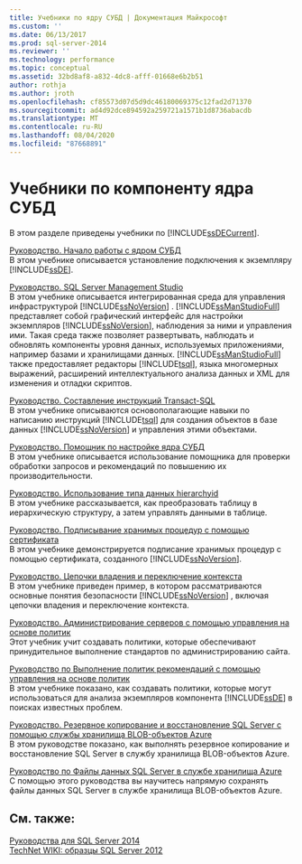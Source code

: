 ```yaml
---
title: Учебники по ядру СУБД | Документация Майкрософт
ms.custom: ''
ms.date: 06/13/2017
ms.prod: sql-server-2014
ms.reviewer: ''
ms.technology: performance
ms.topic: conceptual
ms.assetid: 32bd8af8-a832-4dc8-afff-01668e6b2b51
author: rothja
ms.author: jroth
ms.openlocfilehash: cf85573d07d5d9dc46180069375c12fad2d71370
ms.sourcegitcommit: ad4d92dce894592a259721a1571b1d8736abacdb
ms.translationtype: MT
ms.contentlocale: ru-RU
ms.lasthandoff: 08/04/2020
ms.locfileid: "87668891"
---
```

# <a name="database-engine-tutorials"></a>Учебники по компоненту ядра СУБД
  В этом разделе приведены учебники по [!INCLUDE[ssDECurrent](../includes/ssdecurrent-md.md)].  
  
 [Руководство. Начало работы с ядром СУБД](tutorial-getting-started-with-the-database-engine.md)  
 В этом учебнике описывается установление подключения к экземпляру [!INCLUDE[ssDE](../includes/ssde-md.md)].  
  
 [Руководство. SQL Server Management Studio](../ssms/tutorials/tutorial-sql-server-management-studio.md)  
 В этом учебнике описывается интегрированная среда для управления инфраструктурой [!INCLUDE[ssNoVersion](../includes/ssnoversion-md.md)] . [!INCLUDE[ssManStudioFull](../includes/ssmanstudiofull-md.md)] представляет собой графический интерфейс для настройки экземпляров [!INCLUDE[ssNoVersion](../includes/ssnoversion-md.md)], наблюдения за ними и управления ими. Такая среда также позволяет развертывать, наблюдать и обновлять компоненты уровня данных, используемых приложениями, например базами и хранилищами данных. [!INCLUDE[ssManStudioFull](../includes/ssmanstudiofull-md.md)] также предоставляет редакторы [!INCLUDE[tsql](../includes/tsql-md.md)], языка многомерных выражений, расширений интеллектуального анализа данных и XML для изменения и отладки скриптов.  
  
 [Руководство. Составление инструкций Transact-SQL](../t-sql/tutorial-writing-transact-sql-statements.md)  
 В этом учебнике описываются основополагающие навыки по написанию инструкций [!INCLUDE[tsql](../includes/tsql-md.md)] для создания объектов в базе данных [!INCLUDE[ssNoVersion](../includes/ssnoversion-md.md)] и управления этими объектами.  
  
 [Руководство. Помощник по настройке ядра СУБД](../tools/dta/tutorial-database-engine-tuning-advisor.md)  
 В этом учебнике описывается использование помощника для проверки обработки запросов и рекомендаций по повышению их производительности.  
  
 [Руководство. Использование типа данных hierarchyid](tables/tutorial-using-the-hierarchyid-data-type.md)  
 В этом учебнике рассказывается, как преобразовать таблицу в иерархическую структуру, а затем управлять данными в таблице.  
  
 [Руководство. Подписывание хранимых процедур с помощью сертификата](tutorial-signing-stored-procedures-with-a-certificate.md)  
 В этом учебнике демонстрируется подписание хранимых процедур с помощью сертификата, созданного [!INCLUDE[ssNoVersion](../includes/ssnoversion-md.md)].  
  
 [Руководство. Цепочки владения и переключение контекста](tutorial-ownership-chains-and-context-switching.md)  
 В этом учебнике приведен пример, в котором рассматриваются основные понятия безопасности [!INCLUDE[ssNoVersion](../includes/ssnoversion-md.md)] , включая цепочки владения и переключение контекста.  
  
 [Руководство. Администрирование серверов с помощью управления на основе политик](policy-based-management/tutorial-administering-servers-by-using-policy-based-management.md)  
 Этот учебник учит создавать политики, которые обеспечивают принудительное выполнение стандартов по администрированию сайта.  
  
 [Руководство по Выполнение политик рекомендаций с помощью управления на основе политик](../tutorials/tutorial-evaluating-best-practices-by-using-policy-based-management.md)  
 В этом учебнике показано, как создавать политики, которые могут использоваться для анализа экземпляров компонента [!INCLUDE[ssDE](../includes/ssde-md.md)] в поисках известных проблем.  
  
 [Руководство. Резервное копирование и восстановление SQL Server с помощью службы хранилища BLOB-объектов Azure](tutorial-sql-server-backup-and-restore-to-azure-blob-storage-service.md)  
 В этом руководстве показано, как выполнять резервное копирование и восстановление SQL Server в службу хранилища BLOB-объектов Azure.  
  
 [Руководство по Файлы данных SQL Server в службе хранилища Azure](tutorial-use-azure-blob-storage-service-with-sql-server-2016.md)  
 С помощью этого руководства вы научитесь напрямую сохранять файлы данных SQL Server в службе хранилища BLOB-объектов Azure.  
  
## <a name="see-also"></a>См. также:  
 [Руководства для SQL Server 2014](../tutorials/tutorials-for-sql-server-2014.md)   
 [TechNet WIKI: образцы SQL Server 2012](https://go.microsoft.com/fwlink/?linkID=220734)  
  
  
